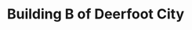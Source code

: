 ---
title: "Building B of Deerfoot City"
url: /calgary/building-b-of-deerfoot-city/
shop: Einkaufszentrum
---